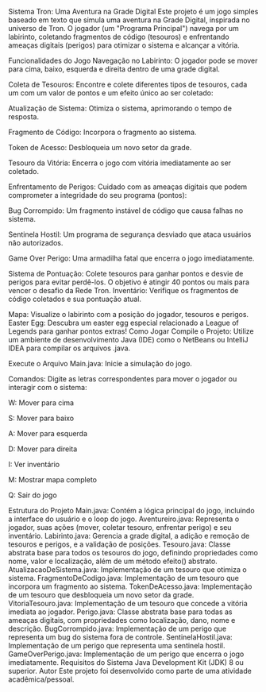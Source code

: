 
Sistema Tron: Uma Aventura na Grade Digital
Este projeto é um jogo simples baseado em texto que simula uma aventura na Grade Digital, inspirada no universo de Tron. O jogador (um "Programa Principal") navega por um labirinto, coletando fragmentos de código (tesouros) e enfrentando ameaças digitais (perigos) para otimizar o sistema e alcançar a vitória.

Funcionalidades do Jogo
Navegação no Labirinto: O jogador pode se mover para cima, baixo, esquerda e direita dentro de uma grade digital.

Coleta de Tesouros: Encontre e colete diferentes tipos de tesouros, cada um com um valor de pontos e um efeito único ao ser coletado:

Atualização de Sistema: Otimiza o sistema, aprimorando o tempo de resposta.

Fragmento de Código: Incorpora o fragmento ao sistema.

Token de Acesso: Desbloqueia um novo setor da grade.

Tesouro da Vitória: Encerra o jogo com vitória imediatamente ao ser coletado.

Enfrentamento de Perigos: Cuidado com as ameaças digitais que podem comprometer a integridade do seu programa (pontos):

Bug Corrompido: Um fragmento instável de código que causa falhas no sistema.

Sentinela Hostil: Um programa de segurança desviado que ataca usuários não autorizados.

Game Over Perigo: Uma armadilha fatal que encerra o jogo imediatamente.

Sistema de Pontuação: Colete tesouros para ganhar pontos e desvie de perigos para evitar perdê-los. O objetivo é atingir 40 pontos ou mais para vencer o desafio da Rede Tron.
Inventário: Verifique os fragmentos de código coletados e sua pontuação atual.

Mapa: Visualize o labirinto com a posição do jogador, tesouros e perigos.
Easter Egg: Descubra um easter egg especial relacionado a League of Legends para ganhar pontos extras!
Como Jogar
Compile o Projeto: Utilize um ambiente de desenvolvimento Java (IDE) como o NetBeans ou IntelliJ IDEA para compilar os arquivos .java.

Execute o Arquivo Main.java: Inicie a simulação do jogo.

Comandos: Digite as letras correspondentes para mover o jogador ou interagir com o sistema:

W: Mover para cima

S: Mover para baixo

A: Mover para esquerda

D: Mover para direita

I: Ver inventário

M: Mostrar mapa completo

Q: Sair do jogo

Estrutura do Projeto
Main.java: Contém a lógica principal do jogo, incluindo a interface do usuário e o loop do jogo.
Aventureiro.java: Representa o jogador, suas ações (mover, coletar tesouro, enfrentar perigo) e seu inventário.
Labirinto.java: Gerencia a grade digital, a adição e remoção de tesouros e perigos, e a validação de posições.
Tesouro.java: Classe abstrata base para todos os tesouros do jogo, definindo propriedades como nome, valor e localização, além de um método efeito() abstrato.
AtualizacaoDeSistema.java: Implementação de um tesouro que otimiza o sistema.
FragmentoDeCodigo.java: Implementação de um tesouro que incorpora um fragmento ao sistema.
TokenDeAcesso.java: Implementação de um tesouro que desbloqueia um novo setor da grade.
VitoriaTesouro.java: Implementação de um tesouro que concede a vitória imediata ao jogador.
Perigo.java: Classe abstrata base para todas as ameaças digitais, com propriedades como localização, dano, nome e descrição.
BugCorrompido.java: Implementação de um perigo que representa um bug do sistema fora de controle.
SentinelaHostil.java: Implementação de um perigo que representa uma sentinela hostil.
GameOverPerigo.java: Implementação de um perigo que encerra o jogo imediatamente.
Requisitos do Sistema
Java Development Kit (JDK) 8 ou superior.
Autor
Este projeto foi desenvolvido como parte de uma atividade acadêmica/pessoal.
